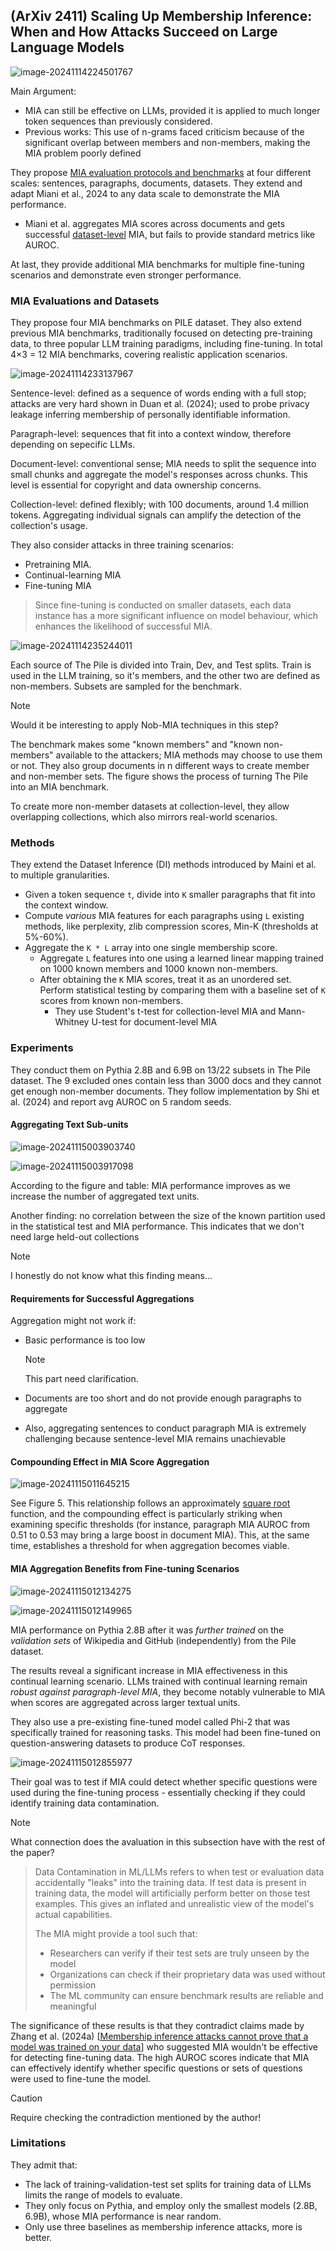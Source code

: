 ## (ArXiv 2411) Scaling Up Membership Inference: When and How Attacks Succeed on Large Language Models

![image-20241114224501767](./assets/image-20241114224501767.png)

Main Argument:

- MIA can still be effective on LLMs, provided it is applied to much longer token sequences than previously considered.
- Previous works: This use of n-grams faced criticism because of the significant overlap between members and non-members, making the MIA problem poorly defined

They propose <u>MIA evaluation protocols and benchmarks</u> at four different scales: sentences, paragraphs, documents, datasets. They extend and adapt Miani et al., 2024 to any data scale to demonstrate the MIA performance.

- Miani et al. aggregates MIA scores across documents and gets successful <u>dataset-level</u> MIA, but fails to provide standard metrics like AUROC.

At last, they provide additional MIA benchmarks for multiple fine-tuning scenarios and demonstrate even stronger performance.

### MIA Evaluations and Datasets

They propose four MIA benchmarks on PILE dataset. They also extend previous MIA benchmarks, traditionally focused on detecting pre-training data, to three popular LLM training paradigms, including fine-tuning. In total 4×3 = 12 MIA benchmarks, covering realistic application scenarios.

![image-20241114233137967](./assets/image-20241114233137967.png)

Sentence-level: defined as a sequence of words ending with a full stop; attacks are very hard shown in Duan et al. (2024); used to probe privacy leakage inferring membership of personally identifiable information.

Paragraph-level: sequences that fit into a context window, therefore depending on sepecific LLMs.

Document-level: conventional sense; MIA needs to split the sequence into small chunks and aggregate the model's responses across chunks. This level is essential for copyright and data ownership concerns.

Collection-level: defined flexibly; with 100 documents, around 1.4 million tokens. Aggregating individual signals can amplify the detection of the collection's usage.

They also consider attacks in three training scenarios:

- Pretraining MIA.
- Continual-learning MIA
- Fine-tuning MIA

> Since fine-tuning is conducted on smaller datasets, each data instance has a more significant influence on model behaviour, which enhances the likelihood of successful MIA.

![image-20241114235244011](./assets/image-20241114235244011.png)

Each source of The Pile is divided into Train, Dev, and Test splits. Train is used in the LLM training, so it's members, and the other two are defined as non-members. Subsets are sampled for the benchmark.

> [!NOTE]
>
> Would it be interesting to apply Nob-MIA techniques in this step?

The benchmark makes some "known members" and "known non-members" available to the attackers; MIA methods may choose to use them or not. They also group documents in n different ways to create member and non-member sets. The figure shows the process of turning The Pile into an MIA benchmark.

To create more non-member datasets at collection-level, they allow overlapping collections, which also mirrors real-world scenarios.

### Methods

They extend the Dataset Inference (DI) methods introduced by Maini et al. to multiple granularities.

- Given a token sequence `t`, divide into `K` smaller paragraphs that fit into the context window.
- Compute *various* MIA features for each paragraphs using `L` existing methods, like perplexity, zlib compression scores, Min-K (thresholds at 5%-60%).
- Aggregate the `K * L` array into one single membership score.
  - Aggregate `L` features into one using a learned linear mapping trained on 1000 known members and 1000 known non-members.
  - After obtaining the `K` MIA scores, treat it as an unordered set. Perform statistical testing by comparing them with a baseline set of `K` scores from known non-members.
    - They use Student's t-test for collection-level MIA and Mann-Whitney U-test for document-level MIA

### Experiments

They conduct them on Pythia 2.8B and 6.9B on 13/22 subsets in The Pile dataset. The 9 excluded ones contain less than 3000 docs and they cannot get enough non-member documents. They follow implementation by Shi et al. (2024) and report avg AUROC on 5 random seeds.

#### Aggregating Text Sub-units

![image-20241115003903740](./assets/image-20241115003903740.png)

![image-20241115003917098](./assets/image-20241115003917098.png)

According to the figure and table: MIA performance improves as we increase the number of aggregated text units.

Another finding: no correlation between the size of the known partition used in the statistical test and MIA performance. This indicates that we don't need large held-out collections

> [!NOTE]
>
> I honestly do not know what this finding means...

#### Requirements for Successful Aggregations

Aggregation might not work if:

- Basic performance is too low

  > [!NOTE]
  >
  > This part need clarification.

- Documents are too short and do not provide enough paragraphs to aggregate

- Also, aggregating sentences to conduct paragraph MIA is extremely challenging because sentence-level MIA remains unachievable

#### Compounding Effect in MIA Score Aggregation

![image-20241115011645215](./assets/image-20241115011645215.png)

See Figure 5. This relationship follows an approximately <u>square root</u> function, and the compounding effect is particularly striking when examining specific thresholds (for instance, paragraph MIA AUROC from 0.51 to 0.53 may bring a large boost in document MIA). This, at the same time, establishes a threshold for when aggregation becomes viable.

#### MIA Aggregation Benefits from Fine-tuning Scenarios

![image-20241115012134275](./assets/image-20241115012134275.png)

![image-20241115012149965](./assets/image-20241115012149965.png)

MIA performance on Pythia 2.8B after it was *further trained* on the *validation sets* of Wikipedia and GitHub (independently) from the Pile dataset.

The results reveal a significant increase in MIA effectiveness in this continual learning scenario. LLMs trained with continual learning remain *robust against paragraph-level MIA*, they become notably vulnerable to MIA when scores are aggregated across larger textual units.

They also use a pre-existing fine-tuned model called Phi-2 that was specifically trained for reasoning tasks. This model had been fine-tuned on question-answering datasets to produce CoT responses.

![image-20241115012855977](./assets/image-20241115012855977.png)

Their goal was to test if MIA could detect whether specific questions were used during the fine-tuning process - essentially checking if they could identify training data contamination.

> [!NOTE]
>
> What connection does the avaluation in this subsection have with the rest of the paper?

> Data Contamination in ML/LLMs refers to when test or evaluation data accidentally "leaks" into the training data. If test data is present in training data, the model will artificially perform better on those test examples. This gives an inflated and unrealistic view of the model's actual capabilities.
>
> The MIA might provide a tool such that:
>
> - Researchers can verify if their test sets are truly unseen by the model
> - Organizations can check if their proprietary data was used without permission
> - The ML community can ensure benchmark results are reliable and meaningful

The significance of these results is that they contradict claims made by Zhang et al. (2024a) [[Membership inference attacks cannot prove that a model was trained on your data](https://arxiv.org/abs/2409.19798)] who suggested MIA wouldn't be effective for detecting fine-tuning data. The high AUROC scores indicate that MIA can effectively identify whether specific questions or sets of questions were used to fine-tune the model.

> [!CAUTION]
>
> Require checking the contradiction mentioned by the author!

### Limitations

They admit that:

- The lack of training-validation-test set splits for training data of LLMs limits the range of models to evaluate.
- They only focus on Pythia, and employ only the smallest models (2.8B, 6.9B), whose MIA performance is near random.
- Only use three baselines as membership inference attacks, more is better.